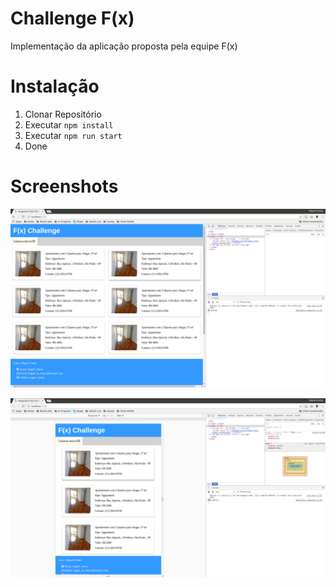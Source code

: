 # Challenge F(x)
Implementação da aplicação proposta pela equipe F(x)

# Instalação
1. Clonar Repositório
2. Executar `npm install`
3. Executar `npm run start`
4. Done

# Screenshots
![Screnshot1](./app/assets/screenshots/fdex1.png)

![Screnshot2](./app/assets/screenshots/fdex2.png)